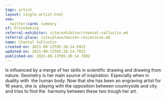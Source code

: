 ```yaml
---
tags: artist
layout: single-artist.html
seo:
  twitter:card: summary
sf: Printmaking
referral-exhibitor: site/exhibitor/chantal-sallustin.md
referral-place: site/place/maison-rosiéroise.md
name: Chantal Sallustin
created-on: 2021-08-13T05:28:14.692Z
updated-on: 2021-08-13T05:28:14.701Z
published-on: 2021-08-13T05:28:14.709Z
---
```

<!--StartFragment-->

Is influenced by a merge of her skills in scientific drawing and drawing from  nature. Geometry is her main source of inspiration. Especially when in duality with  the human body. Now that she has been an engraving artist for 16 years, she is  playing with the opposition between countryside and city and tries to find the  harmony between these two trough her art.



<!--EndFragment-->